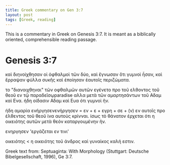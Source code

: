 ```yaml
---
title: Greek commentary on Gen 3:7 
layout: post
tags: [Greek, reading]
---
```


This is a commentary in Greek on Genesis 3:7. It is meant as a biblically oriented, comprehensible reading passage. 

# Genesis 3:7

<div id="page-wrapper" class="page-wrapper">
<row>
<text-col>
καὶ διηνοίχθησαν οἱ ὀφθαλμοὶ τῶν δύο, καὶ ἔγνωσαν ὅτι γυμνοὶ ἦσαν, καὶ ἔρραψαν φύλλα συκῆς καὶ ἐποίησαν ἑαυτοῖς περιζώματα. 
</text-col>
<column-comment>
<p>το "διανοιχθηναι" τῶν οφθαλμῶν αυτῶν εγένετο προ τοῦ ελθοντος τοῦ θεοῦ εν τῷ παραδεῖσῳ<footnote num="1">paradise</footnote> αλλα μετὰ τῶν αμαρτησάντων τοῦ Αδαμ καὶ Ενα.  ήδη οίδασιν Αδαμ καὶ Ευα ότι γυμνοὶ ῆν.</p>
<p>ήδη αμαρία ενήργησεν<footnote num="2">ενήργησεν = εν + ε + εγρη + σε + (ν)</footnote> εν αυτοῖς προ έλθεντος τοῦ θεοῦ ίνα αυτοὺς κρίνναι. ίσως τὸ θάνατον έρχεται ότι η οικειότης αυτῶν μετὰ θεόν καταργουμένην ῆν.<p>     
</column-comment>
<column-note>
<p>ενηργησεν  'εργάζεται εν τινι'<p>
<p>οικειότης &lt; η οικειότης τοῦ άνδρος καὶ γυναίκος καλή εστιν.<p>  
</column-note>
</row>
</div>

<div><p>Greek text from: Septuaginta: With Morphology (Stuttgart: Deutsche Bibelgesellschaft, 1996), Ge 3:7.</p></div>
<script>new Vue({el:'#page-wrapper'});</script>

